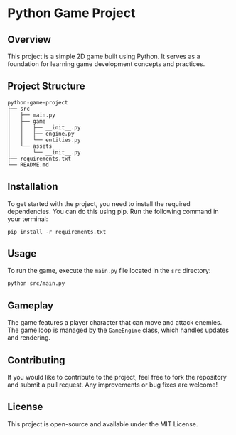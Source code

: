 # Python Game Project

## Overview
This project is a simple 2D game built using Python. It serves as a foundation for learning game development concepts and practices.

## Project Structure
```
python-game-project
├── src
│   ├── main.py
│   ├── game
│   │   ├── __init__.py
│   │   ├── engine.py
│   │   └── entities.py
│   └── assets
│       └── __init__.py
├── requirements.txt
└── README.md
```

## Installation
To get started with the project, you need to install the required dependencies. You can do this using pip. Run the following command in your terminal:

```
pip install -r requirements.txt
```

## Usage
To run the game, execute the `main.py` file located in the `src` directory:

```
python src/main.py
```

## Gameplay
The game features a player character that can move and attack enemies. The game loop is managed by the `GameEngine` class, which handles updates and rendering.

## Contributing
If you would like to contribute to the project, feel free to fork the repository and submit a pull request. Any improvements or bug fixes are welcome!

## License
This project is open-source and available under the MIT License.